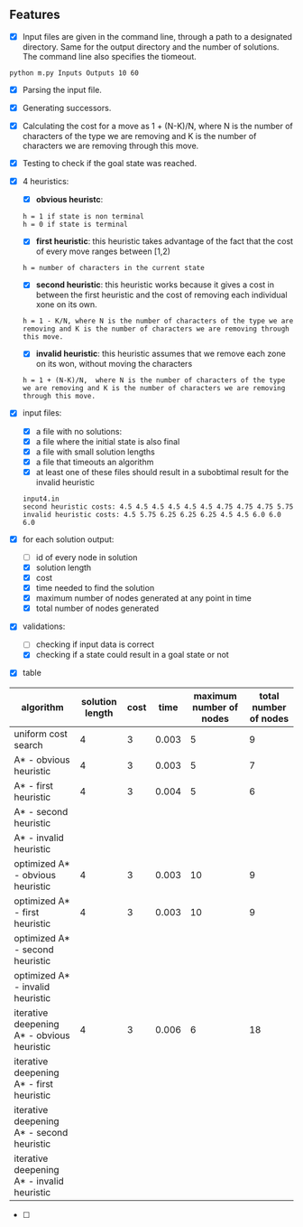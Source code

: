 ## Features
- [x] Input files are given in the command line, through a path to a designated directory. Same for the output directory and the number of solutions. The command line also specifies the tiomeout.
```
python m.py Inputs Outputs 10 60
```
- [x] Parsing the input file.
- [x] Generating successors.
- [x] Calculating the cost for a move as 1 + (N-K)/N, where N is the number of characters of the type we are removing and K is the number of characters we are removing through this move. 
- [x] Testing to check if the goal state was reached.
- [x] 4 heuristics:
  - [x] **obvious heuristc**: 
  ```
  h = 1 if state is non terminal
  h = 0 if state is terminal
  ```
  - [x] **first heuristic**: this heuristic takes advantage of the fact that the cost of every move ranges between \[1,2)
  ```
  h = number of characters in the current state
  ```
  - [x] **second heuristic**: this heuristic works because it gives a cost in between the first heuristic and the cost of removing each individual xone on its own.
  ```
  h = 1 - K/N, where N is the number of characters of the type we are removing and K is the number of characters we are removing through this move. 
  ```
  - [x] **invalid heuristic**: this heuristic assumes that we remove each zone on its won, without moving the characters    
  ```
  h = 1 + (N-K)/N,  where N is the number of characters of the type we are removing and K is the number of characters we are removing through this move. 
  ```
- [x] input files: 
  - [x] a file with no solutions:
  - [x] a file where the initial state is also final
  - [x] a file with small solution lengths
  - [x] a file that timeouts an algorithm
  - [x] at least one of these files should result in a subobtimal result for the invalid heuristic
  ```
  input4.in
  second heuristic costs: 4.5 4.5 4.5 4.5 4.5 4.5 4.75 4.75 4.75 5.75
  invalid heuristic costs: 4.5 5.75 6.25 6.25 6.25 4.5 4.5 6.0 6.0 6.0
  ```
- [x] for each solution output:
  - [ ] id of every node in solution
  - [x] solution length
  - [x] cost  
  - [x] time needed to find the solution
  - [x] maximum number of nodes generated at any point in time
  - [x] total number of nodes generated 
- [x] validations:
  - [ ] checking if input data is correct
  - [x] checking if a state could result in a goal state or not
- [x] table


| algorithm | solution length | cost | time | maximum number of nodes | total number of nodes
| - | - | - | - | - | - |
| uniform cost search | 4 | 3 | 0.003 | 5 | 9 |
| A* - obvious heuristic | 4 | 3 | 0.003 | 5 | 7 |
| A* - first heuristic | 4 | 3 | 0.004 | 5 | 6 |
| A* - second heuristic | | | | | |
| A* - invalid heuristic | | | | | |
| optimized A* - obvious heuristic | 4 | 3 | 0.003 | 10 | 9 |
| optimized A* - first heuristic | 4 | 3 | 0.003 | 10 | 9 |
| optimized A* - second heuristic | | | | | |
| optimized A* - invalid heuristic | | | | | |
| iterative deepening A* - obvious heuristic | 4 | 3 | 0.006 | 6 | 18 |
| iterative deepening A* - first heuristic | | | | | |
| iterative deepening A* - second heuristic | | | | | |
| iterative deepening A* - invalid heuristic | | | | | |





- [ ] 
